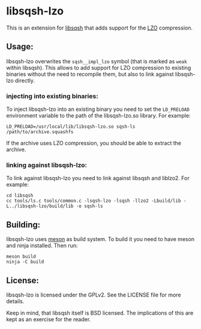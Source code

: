 libsqsh-lzo
===========

This is an extension for [libsqsh](https://github.com/Gottox/libsqsh) that adds
support for the [LZO](http://www.oberhumer.com/opensource/lzo/) compression.

## Usage:

libsqsh-lzo overwrites the `sqsh__impl_lzo` symbol (that is marked as `weak`
within libsqsh). This allows to add support for LZO compression to existing binaries
without the need to recompile them, but also to link against libsqsh-lzo directly.

### injecting into existing binaries:

To inject libsqsh-lzo into an existing binary you need to set the `LD_PRELOAD`
environment variable to the path of the libsqsh-lzo.so library. For example:

```
LD_PRELOAD=/usr/local/lib/libsqsh-lzo.so sqsh-ls /path/to/archive.squashfs
```

If the archive uses LZO compression, you should be able to extract the archive.

### linking against libsqsh-lzo:

To link against libsqsh-lzo you need to link against libsqsh and liblzo2. For 
example:

```
cd libsqsh
cc tools/ls.c tools/common.c -lsqsh-lzo -lsqsh -llzo2 -Lbuild/lib -L../libsqsh-lzo/build/lib -o sqsh-ls
```

## Building:

libsqsh-lzo uses [meson](https://mesonbuild.com/) as build system. To build it
you need to have meson and ninja installed. Then run:

```
meson build 
ninja -C build
```

## License:

libsqsh-lzo is licensed under the GPLv2. See the LICENSE file for more details.

Keep in mind, that libsqsh itself is BSD licensed. The implications of this are
kept as an exercise for the reader.
